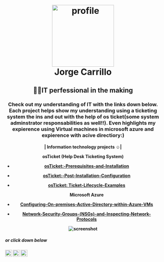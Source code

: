 <h1 align="center">
  <br>
  <a href="https://linktr.ee/jorge.004"><img src="https://i.postimg.cc/V6r4XybQ/2022-10-28.png" alt="profile" width="200"></a>
  <br>
	Jorge Carrillo
	
  <br>
</h1>

  <h2 align="center">
👨‍💻IT perfessional in the making </h2>

  <h3 align="center">Check out my understanding of IT with  the links down below. Each project helps show my understanding using a ticketing system the ins and out with the help of os ticket(some system adminstrator responsabilities as well!!). Even highlights my expierence using Virtual machines in microsoft azure and expierence with acive directiory:) </h3>

   <h4 align="center">
  | Information technology projects ☺|</4>

<p align="center">

osTicket (Help Desk Ticketing System)
- <a href="https://github.com/jorge-car/osticket-prereqs">osTicket:-Prerequisites-and-Installation</a> 
- <a href="https://github.com/jorge-car/post-install-config">osTicket:-Post-Installation-Configuration</a>
- <a href="https://github.com/jorge-car/ticket-lifecycle">osTicket: Ticket-Lifecycle-Examples</a> 
	
	<b>Microsoft Azure</b>
- <a href="https://github.com/jorge-car/configure-ad">Configuring-On-premises-Active-Directory-within-Azure-VMs</a> 
-  <a href="https://github.com/jorge-car/azure-network-protocols">Network-Security-Groups-(NSGs)-and-Inspecting-Network-Protocols</a> 
	
</p>

![screenshot](https://media.giphy.com/media/bSg0OzY6jDjG0bcMzR/giphy.gif)

<h5>or click down below </h5>

[<img align="left" alt="Josh | Twitter" width="22px" src="https://cdn.jsdelivr.net/npm/simple-icons@v3/icons/twitter.svg" />][twitter]
[<img align="left" alt="Josh | LinkedIn" width="22px" src="https://cdn.jsdelivr.net/npm/simple-icons@v3/icons/linkedin.svg" />][linkedin]
[<img align="left" alt="Josh | Instagram" width="22px" src="https://cdn.jsdelivr.net/npm/simple-icons@v3/icons/instagram.svg" />][instagram]

[twitter]: https://twitter.com/Josh
[instagram]: https://www.instagram.com/Josh
[linkedin]: https://linkedin.com/in/Josh


